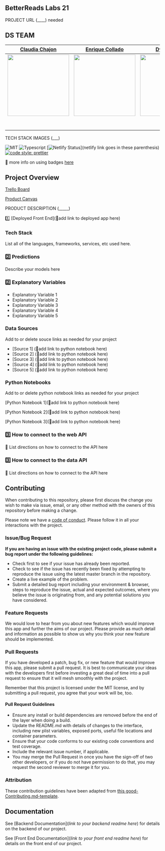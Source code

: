 



## BetterReads Labs 21
PROJECT URL (____) needed

## DS TEAM


|                                       [Claudia Chajon](https://github.com/claudiasofiac)                                        |                                       [Enrique Collado](https://github.com/fwenchino)                                        |                                       [Dylan Nason](https://github.com/DNason1999)                                        |                                       [Kumar Veeravel](https://github.com/mvkumar14)                                        |                                                                               |
| :-----------------------------------------------------------------------------------------------------------: | :-----------------------------------------------------------------------------------------------------------: | :-----------------------------------------------------------------------------------------------------------: | :-----------------------------------------------------------------------------------------------------------: | :-----------------------------------------------------------------------------------------------------------: |
|                      [<img src="https://avatars1.githubusercontent.com/u/53544970?s=460&v=4" width = "200" />](https://github.com/claudiasofiac)                       |                      [<img src="https://avatars2.githubusercontent.com/u/7489370?s=460&v=4" width = "200" />](https://github.com/fwenchino)                       |                      [<img src="https://ca.slack-edge.com/T4JUEB3ME-UNK2RLD3P-2d36559d35c0-512" width = "200" />](https://github.com/DNason1999)                       |                      [<img src="https://avatars0.githubusercontent.com/u/45538556?s=460&v=4" width = "200" />](https://github.com/mvkumar14)                       |                                           |
|                 [<img src="https://github.com/favicon.ico" width="15"> ](https://github.com/claudiasofiac)                 |            [<img src="https://github.com/favicon.ico" width="15"> ](https://github.com/fwenchino)             |           [<img src="https://github.com/favicon.ico" width="15"> ](https://github.com/DNason1999)            |          [<img src="https://github.com/favicon.ico" width="15"> ](https://github.com/mvkumar14)           |                         |
| [ <img src="https://static.licdn.com/sc/h/al2o9zrvru7aqj8e1x2rzsrca" width="15"> ](https://www.linkedin.com/in/claudia-chajon-129ab8197) | [ <img src="https://static.licdn.com/sc/h/al2o9zrvru7aqj8e1x2rzsrca" width="15"> ](https://www.linkedin.com/in/enrique-collado-fernández-b649504b) | [ <img src="https://static.licdn.com/sc/h/al2o9zrvru7aqj8e1x2rzsrca" width="15"> ](https://www.linkedin.com/in/dylan-nason-768001171) | [ <img src="https://static.licdn.com/sc/h/al2o9zrvru7aqj8e1x2rzsrca" width="15"> ](https://www.linkedin.com/in/in/kumar-veeravel-b8a70a4a) |  


TECH STACK IMAGES (___)

![MIT](https://img.shields.io/packagist/l/doctrine/orm.svg)
![Typescript](https://img.shields.io/npm/types/typescript.svg?style=flat)
[![Netlify Status](https://api.netlify.com/api/v1/badges/b5c4db1c-b10d-42c3-b157-3746edd9e81d/deploy-status)](netlify link goes in these parenthesis)
[![code style: prettier](https://img.shields.io/badge/code_style-prettier-ff69b4.svg?style=flat-square)](https://github.com/prettier/prettier)

🚫 more info on using badges [here](https://github.com/badges/shields)

## Project Overview


 [Trello Board](https://trello.com/b/pfNUGgG3/betterreads)

 [Product Canvas](https://www.notion.so/betterReads-66b5ba5a4c7e4036ab786e10b8c2de4d)

PRODUCT DESCRIPTION (_____)



1️⃣ [Deployed Front End](🚫add link to deployed app here)

### Tech Stack

 List all of the languages, frameworks, services, etc used here.

### 2️⃣ Predictions

 Describe your models here

### 2️⃣ Explanatory Variables

-   Explanatory Variable 1
-   Explanatory Variable 2
-   Explanatory Variable 3
-   Explanatory Variable 4
-   Explanatory Variable 5

### Data Sources
  Add to or delete souce links as needed for your project


-   [Source 1] (🚫add link to python notebook here)
-   [Source 2] (🚫add link to python notebook here)
-   [Source 3] (🚫add link to python notebook here)
-   [Source 4] (🚫add link to python notebook here)
-   [Source 5] (🚫add link to python notebook here)

### Python Notebooks

  Add to or delete python notebook links as needed for your project

[Python Notebook 1](🚫add link to python notebook here)

[Python Notebook 2](🚫add link to python notebook here)

[Python Notebook 3](🚫add link to python notebook here)

### 3️⃣ How to connect to the web API

🚫 List directions on how to connect to the API here

### 3️⃣ How to connect to the data API

🚫 List directions on how to connect to the API here

## Contributing

When contributing to this repository, please first discuss the change you wish to make via issue, email, or any other method with the owners of this repository before making a change.

Please note we have a [code of conduct](./code_of_conduct.md.md). Please follow it in all your interactions with the project.

### Issue/Bug Request

 **If you are having an issue with the existing project code, please submit a bug report under the following guidelines:**
 - Check first to see if your issue has already been reported.
 - Check to see if the issue has recently been fixed by attempting to reproduce the issue using the latest master branch in the repository.
 - Create a live example of the problem.
 - Submit a detailed bug report including your environment & browser, steps to reproduce the issue, actual and expected outcomes,  where you believe the issue is originating from, and any potential solutions you have considered.

### Feature Requests

We would love to hear from you about new features which would improve this app and further the aims of our project. Please provide as much detail and information as possible to show us why you think your new feature should be implemented.

### Pull Requests

If you have developed a patch, bug fix, or new feature that would improve this app, please submit a pull request. It is best to communicate your ideas with the developers first before investing a great deal of time into a pull request to ensure that it will mesh smoothly with the project.

Remember that this project is licensed under the MIT license, and by submitting a pull request, you agree that your work will be, too.

#### Pull Request Guidelines

- Ensure any install or build dependencies are removed before the end of the layer when doing a build.
- Update the README.md with details of changes to the interface, including new plist variables, exposed ports, useful file locations and container parameters.
- Ensure that your code conforms to our existing code conventions and test coverage.
- Include the relevant issue number, if applicable.
- You may merge the Pull Request in once you have the sign-off of two other developers, or if you do not have permission to do that, you may request the second reviewer to merge it for you.

### Attribution

These contribution guidelines have been adapted from [this good-Contributing.md-template](https://gist.github.com/PurpleBooth/b24679402957c63ec426).

## Documentation

See [Backend Documentation](_link to your backend readme here_) for details on the backend of our project.

See [Front End Documentation](_link to your front end readme here_) for details on the front end of our project.

